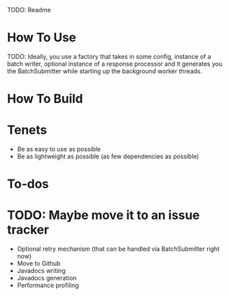 TODO: Readme

# How To Use
TODO: Ideally, you use a factory that takes in some config, instance of a batch writer, optional instance of a response processor
and it generates you the BatchSubmitter while starting up the background worker threads.

# How To Build

# Tenets
* Be as easy to use as possible
* Be as lightweight as possible (as few dependencies as possible)

# To-dos
# TODO: Maybe move it to an issue tracker
* Optional retry mechanism (that can be handled via BatchSubmitter right now)
* Move to Github
* Javadocs writing
* Javadocs generation
* Performance profiling